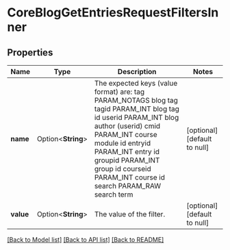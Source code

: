 # CoreBlogGetEntriesRequestFiltersInner

## Properties

Name | Type | Description | Notes
------------ | ------------- | ------------- | -------------
**name** | Option<**String**> | The expected keys (value format) are:                                 tag      PARAM_NOTAGS blog tag                                 tagid    PARAM_INT    blog tag id                                 userid   PARAM_INT    blog author (userid)                                 cmid    PARAM_INT    course module id                                 entryid  PARAM_INT    entry id                                 groupid  PARAM_INT    group id                                 courseid PARAM_INT    course id                                 search   PARAM_RAW    search term                                  | [optional][default to null]
**value** | Option<**String**> | The value of the filter. | [optional][default to null]

[[Back to Model list]](../README.md#documentation-for-models) [[Back to API list]](../README.md#documentation-for-api-endpoints) [[Back to README]](../README.md)


